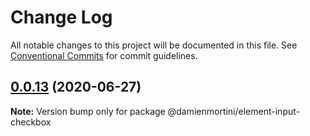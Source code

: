 # Change Log

All notable changes to this project will be documented in this file.
See [Conventional Commits](https://conventionalcommits.org) for commit guidelines.

## [0.0.13](https://github.com/damienmortini/lib/compare/@damienmortini/element-input-checkbox@0.0.12...@damienmortini/element-input-checkbox@0.0.13) (2020-06-27)

**Note:** Version bump only for package @damienmortini/element-input-checkbox
